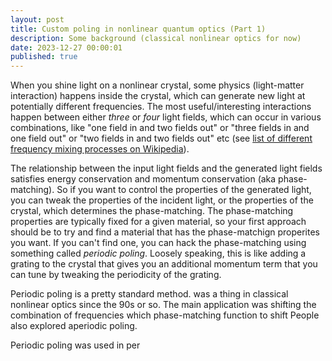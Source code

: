 ```yaml
---
layout: post
title: Custom poling in nonlinear quantum optics (Part 1)
description: Some background (classical nonlinear optics for now)
date: 2023-12-27 00:00:01
published: true
---
```

When you shine light on a nonlinear crystal, some physics (light-matter interaction) happens inside the crystal, which can generate new light at potentially different frequencies. The most useful/interesting interactions happen between either *three* or *four* light fields, which can occur in various combinations, like "one field in and two fields out" or "three fields in and one field out" or "two fields in and two fields out" etc (see [list of different frequency mixing processes on Wikipedia](https://en.wikipedia.org/wiki/Nonlinear_optics#Frequency-mixing_processes)).

The relationship between the input light fields and the generated light fields satisfies energy conservation and momentum conservation (aka phase-matching). So if you want to control the properties of the generated light, you can tweak the properties of the incident light, or the properties of the crystal, which determines the phase-matching. The phase-matching properties are typically fixed for a given material, so your first approach should be to try and find a material that has the phase-matchign properites you want. If you can't find one, you can hack the phase-matching using something called *periodic poling*. Loosely speaking, this is like adding a grating to the crystal that gives you an additional momentum term that you can tune by tweaking the periodicity of the grating.


Periodic poling is a pretty standard method. was a thing in classical nonlinear optics since the 90s or so. The main application was shifting the combination of frequencies  which phase-matching function to shift People also explored aperiodic poling.

Periodic poling was used in per
